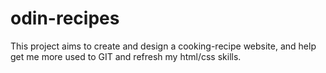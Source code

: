 # odin-recipes
This project aims to create and design a cooking-recipe website, and help get me more used to GIT and refresh my html/css skills.